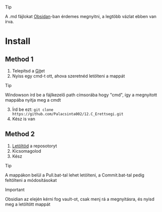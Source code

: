 > [!TIP]
> A .md fájlokat [Obsidan](https://obsidian.md/download)-ban érdemes megnyitni, a legtöbb vázlat ebben van írva. 

# Install
## Method 1
1. Telepítsd a [Git](https://git-scm.com/download/win)et
2. Nyiss egy cmd-t ott, ahova szeretnéd letölteni a mappát
> [!TIP]
> Windowson írd be a fájlkezelő path címsorába hogy "cmd", így a megnyitott mappába nyitja meg a cmdt
3. Írd be ezt: `git clone https://github.com/Palacsinta002/12.C_Erettsegi.git`
4. Kész is van
## Method 2
1. [Letöltöd](https://github.com/Palacsinta002/12.C_Erettsegi/archive/refs/heads/main.zip) a reposotoryt
2. Kicsomagolod
3. Kész

> [!TIP]
> A mappákon belül a Pull.bat-tal lehet letölteni, a Commit.bat-tal pedig feltölteni a módosításokat

> [!IMPORTANT]
> Obsidian az elején kérni fog vault-ot, csak menj rá a megnyitásra, és nyisd meg a letöltött mappát
